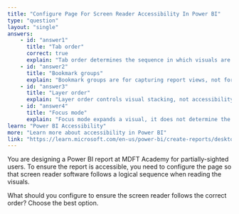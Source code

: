 ```yaml
---
title: "Configure Page For Screen Reader Accessibility In Power BI"
type: "question"
layout: "single"
answers:
    - id: "answer1"
      title: "Tab order"
      correct: true
      explain: "Tab order determines the sequence in which visuals are read by screen reader software."
    - id: "answer2"
      title: "Bookmark groups"
      explain: "Bookmark groups are for capturing report views, not for screen reader navigation."
    - id: "answer3"
      title: "Layer order"
      explain: "Layer order controls visual stacking, not accessibility sequence."
    - id: "answer4"
      title: "Focus mode"
      explain: "Focus mode expands a visual, it does not determine the accessibility sequence."
learn: "Power BI Accessibility"
more: "Learn more about accessibility in Power BI"
link: "https://learn.microsoft.com/en-us/power-bi/create-reports/desktop-accessibility-creating-reports"
---
```

You are designing a Power BI report at MDFT Academy for partially-sighted users. To ensure the report is accessible, you need to configure the page so that screen reader software follows a logical sequence when reading the visuals.

What should you configure to ensure the screen reader follows the correct order? Choose the best option.
